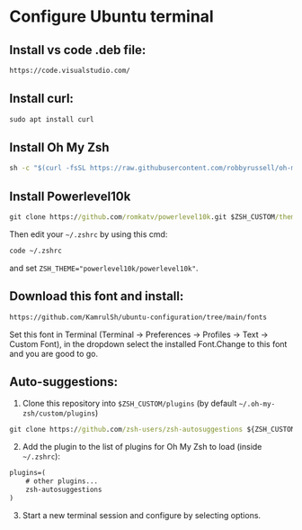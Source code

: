 # Configure Ubuntu terminal

## Install vs code .deb file:
```cmd
https://code.visualstudio.com/
```

## Install curl:
```cmd
sudo apt install curl
```

## Install Oh My Zsh
```cmd
sh -c "$(curl -fsSL https://raw.githubusercontent.com/robbyrussell/oh-my-zsh/master/tools/install.sh)"
```

## Install Powerlevel10k
```cmd
git clone https://github.com/romkatv/powerlevel10k.git $ZSH_CUSTOM/themes/powerlevel10k
```
Then edit your `~/.zshrc` by using this cmd:
```cmd
code ~/.zshrc
```
and set `ZSH_THEME="powerlevel10k/powerlevel10k"`.

## Download this font and install:
```cmd
https://github.com/KamrulSh/ubuntu-configuration/tree/main/fonts
```
Set this font in Terminal (Terminal → Preferences → Profiles → Text → Custom Font), in the dropdown select the installed Font.Change to this font and you are good to go.

## Auto-suggestions:
1. Clone this repository into `$ZSH_CUSTOM/plugins` (by default `~/.oh-my-zsh/custom/plugins`)
```cmd
git clone https://github.com/zsh-users/zsh-autosuggestions ${ZSH_CUSTOM:-~/.oh-my-zsh/custom}/plugins/zsh-autosuggestions
```
2. Add the plugin to the list of plugins for Oh My Zsh to load (inside `~/.zshrc`):
```cmd
plugins=( 
    # other plugins...
    zsh-autosuggestions
)
```
3. Start a new terminal session and configure by selecting options.
